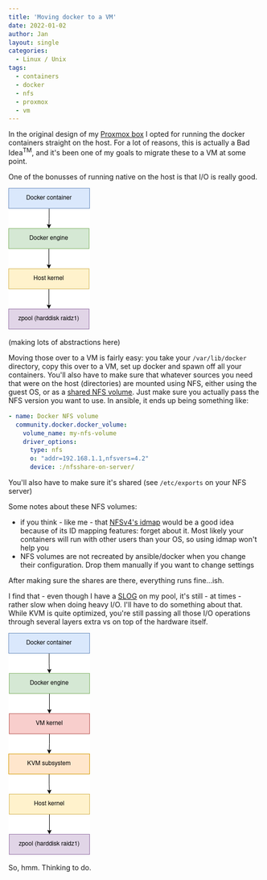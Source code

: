 ```yaml
---
title: 'Moving docker to a VM'
date: 2022-01-02
author: Jan
layout: single
categories:
  - Linux / Unix
tags:
  - containers
  - docker
  - nfs
  - proxmox
  - vm
---
```


In the original design of my [Proxmox box](/2020/05/07/enter-zfs/) I opted for running the docker containers straight on the host. For a lot of reasons, this is actually a Bad Idea<sup>TM</sup>, and it's been one of my goals to migrate these to a VM at some point. 

One of the bonusses of running native on the host is that I/O is really good.

![I/O when running on the host](/assets/images/2022/01/io-docker-native.png)

(making lots of abstractions here)

Moving those over to a VM is fairly easy: you take your `/var/lib/docker` directory, copy this over to a VM, set up docker and spawn off all your containers. You'll also have to make sure that whatever sources you need that were on the host (directories) are mounted using NFS, either using the guest OS, or as a [shared NFS volume](https://docs.docker.com/storage/volumes/#share-data-among-machines). Just make sure you actually pass the NFS version you want to use. In ansible, it ends up being something like:

```yaml
- name: Docker NFS volume
  community.docker.docker_volume:
    volume_name: my-nfs-volume
    driver_options:
      type: nfs
      o: "addr=192.168.1.1,nfsvers=4.2"
      device: :/nfsshare-on-server/
```

You'll also have to make sure it's shared (see `/etc/exports` on your NFS server)

Some notes about these NFS volumes:
* if you think - like me - that [NFSv4's idmap](https://en.wikipedia.org/wiki/Network_File_System#NFSv4) would be a good idea because of its ID mapping features: forget about it. Most likely your containers will run with other users than your OS, so using idmap won't help you
* NFS volumes are not recreated by ansible/docker when you change their configuration. Drop them manually if you want to change settings

After making sure the shares are there, everything runs fine...ish. 

I find that - even though I have a [SLOG](/2021/11/15/adding-slog-zfs/) on my pool, it's still - at times - rather slow when doing heavy I/O.
I'll have to do something about that. While KVM is quite optimized, you're still passing all those I/O operations through several layers extra vs on top of the hardware itself. 

![I/O when running on a VM](/assets/images/2022/01/io-docker-vm.png)

So, hmm. Thinking to do.